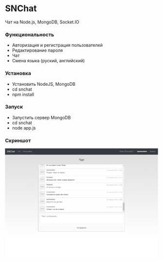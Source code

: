# SNChat
Чат на Node.js, MongoDB, Socket.IO

### Функциональность 

* Авторизация и регистрация пользователей
* Редактирование пароля
* Чат
* Смена языка (руский, английский)

### Установка

* Установить NodeJS, MongoDB
* cd snchat
* npm install

### Запуск

* Запустить сервер MongoDB
* cd snchat
* node app.js

### Скриншот

![Скриншот](screenshot.png)